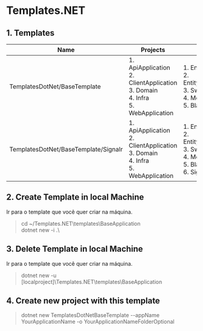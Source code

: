 # Templates.NET

## 1. Templates

| Name | Projects | Frameworks |
| --- | --- | --- |
| TemplatesDotNet/BaseTemplate | 1. ApiApplication <br> 2. ClientApplication <br> 3. Domain <br> 4. Infra <br> 5. WebApplication | 1. EntityFramework <br> 2. EntityFramework.SQLServer <br> 3. Swagger <br> 4. MediatR <br> 5. BlazorClient |
| TemplatesDotNet/BaseTemplate/Signalr | 1. ApiApplication <br> 2. ClientApplication <br> 3. Domain <br> 4. Infra <br> 5. WebApplication | 1. EntityFramework <br> 2. EntityFramework.SQLServer <br> 3. Swagger <br> 4. MediatR <br> 5. BlazorClient <br> 6. SignalR |

## 2. Create Template in local Machine
Ir para o template que você quer criar na máquina.
> cd ~/Templates.NET\templates\BaseApplication  
> dotnet new -i .\

## 3. Delete Template in local Machine
Ir para o template que você quer criar na máquina.
>  dotnet new -u \[localproject\]\Templates.NET\templates\BaseApplication

## 4. Create new project with this template
> dotnet new TemplatesDotNetBaseTemplate --appName YourApplicationName -o YourApplicationNameFolderOptional
